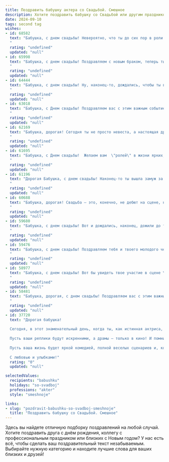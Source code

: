 ```yaml
---
title: Поздравить бабушку актера со Свадьбой. Смешное
description: Хотите поздравить бабушку со Свадьбой или другим праздником? Наш ИИ создаст незабываемое поздравление, а вы обязательно выделитесь среди других.  
date: 2024-09-10
tags: second tag
wishes:
- id: 68582
  text: "Бабушка, с днем свадьбы! Невероятно, что ты до сих пор в роли актрисы, но теперь ты добавила в репертуар новую роль - жены! Желаю тебе, чтобы этот спектакль был самым ярким и запоминающимся, с бесконечными антрактами, наполненными любовью и счастьем!
  "
  rating: "undefined"
  updated: "null"
- id: 65998
  text: "Бабушка, с днем свадьбы! Поздравляем с новым браком, теперь ты не только актриса, но и жена! Надеемся, что ты будешь играть в этом спектакле не хуже, чем на сцене!
  "
  rating: "undefined"
  updated: "null"
- id: 64444
  text: "Бабушка, с днем свадьбы! Ну, наконец-то, дождались, чтобы ты вышла замуж за своего любимого героя! Знаем, ты всегда мечтала, чтобы он был сильным, храбрым и красивым, как принц на белом коне. Только учти, что с настоящим актёром жизнь будет похожа на репетицию, где ты — режиссер, а он — вечно забывающий текст артист! 😜🎉
  "
  rating: "undefined"
  updated: "null"
- id: 63018
  text: "Бабушка, с Днем свадьбы! Поздравляем вас с этим важным событием, ведь найти вторую половинку в таком возрасте - настоящее актерское мастерство! Желаем вам долгих лет счастливой семейной жизни, полных смеха, любви и, конечно же, новых ролей на сцене домашнего театра!
  "
  rating: "undefined"
  updated: "null"
- id: 62169
  text: "Бабушка, дорогая! Сегодня ты не просто невеста, а настоящая драматическая актриса, играющая главную роль в спектакле под названием \"Свадьба\"!  Пусть этот спектакль будет полон смеха, любви и счастливого финала, без суфлера и пустых мест в зале!
  "
  rating: "undefined"
  updated: "null"
- id: 61695
  text: "Бабушка, с Днем свадьбы!  Желаем вам  \"ролей\" в жизни ярких, интересных, а главное - весёлых! Пусть ваш \"театр\" будет полон любви, смеха и счастья, а \"антракт\" не наступит никогда!
  "
  rating: "undefined"
  updated: "null"
- id: 61196
  text: "Дорогая Бабушка, с днем свадьбы! Наконец-то ты вышла замуж за человека, который готов терпеть твои театральные выходки на протяжении всей жизни! 😉 Желаем вам обоим яркой и красивой совместной жизни, полных смеха, любви и, конечно же,  великолепных ролей в вашем домашнем театре! 🎭🎉
  "
  rating: "undefined"
  updated: "null"
- id: 60688
  text: "Бабушка, дорогая! Свадьба – это, конечно, не дебют на сцене, но вот сыграть свою роль в этой семейной комедии  вам предстоит не хуже, чем в вашем любимом спектакле! Желаю вам ярких эмоций, громких аплодисментов и,  конечно, счастливой жизни на новой сцене!
  "
  rating: "undefined"
  updated: "null"
- id: 59680
  text: "Бабушка, с днем свадьбы! Вот и дождались, наконец, дожили до того момента, когда вы с дедушкой стали одним целым! Теперь, надеюсь, у вас будут только \"роли\" в  счастливых семейных комедиях. Поздравляем!
  "
  rating: "undefined"
  updated: "null"
- id: 59476
  text: "Бабушка, с днем свадьбы! Поздравляем тебя и твоего молодого человека - надеемся, он уже успел подготовить тебе цветы, а не только роль в новом спектакле!  😄 Желаем вам долгих лет совместной жизни, полных любви, смеха и… конечно, незабываемых ролей на семейной сцене! 🎭
  "
  rating: "undefined"
  updated: "null"
- id: 58977
  text: "Бабушка, с днем свадьбы! Вот бы увидеть твое участие в сцене \"Свадьба в Малиновке\" - ты бы точно украсила роль \"бабки Яги\", похитившей жениха, с такой-то энергией! Желаем вам  с любимым актером  счастливой и шумной жизни, полную аплодисментов от детей и внуков!
  "
  rating: "undefined"
  updated: "null"
- id: 58481
  text: "Бабушка, дорогая, с днем свадьбы! Поздравляем вас с этим важным событием в вашей актерской карьере! Желаем вам, чтобы ваша семейная жизнь была насыщена яркими эмоциями, головокружительными поворотами сюжета и хэппи-эндом!
  "
  rating: "undefined"
  updated: "null"
- id: 37720
  text: "Дорогая бабушка!
  
  Сегодня, в этот знаменательный день, когда ты, как истинная актриса, выходишь на сцену под названием \"Свадьба\", хочу поздравить тебя с этим удивительным событием! Желаю тебе, чтобы каждая сцена вашей совместной жизни была наполнена смехом, любовью и неповторимыми моментами, а ваши роли всегда могли бы удивлять зрителей (а в первую очередь – друг друга!).
  
  Пусть ваши реплики будут искренними, а драмы – только в кино! И помнить, что в каждой истории главное – это партнер, так что выбирай своего \"партнера по сцене\" с умом!
  
  Пусть ваша жизнь будет яркой комедией, полной веселых сценариев и, конечно же, оваций от родных и близких! Будь звездой своего свадебного спектакля, бабушка!
  
  С любовью и улыбками!"
  rating: "0"
  updated: "null"

selectedValues:
  recipients: "babushku"
  holidays: "so-svadboj"
  professions: "akter"
  style: "smeshnoje"

links:
- slug: "pozdravit-babushku-so-svadboj-smeshnoje"
  title: "Поздравить бабушку со Свадьбой. Смешное"
---
```


Здесь вы найдете отличную подборку поздравлений на любой случай. 
Хотите поздравить друга с днём рождения, коллегу с профессиональным праздником или близких с Новым годом? У нас есть всё, чтобы сделать ваш поздравительный текст незабываемым. Выбирайте нужную категорию и находите лучшие слова для ваших близких и друзей!
